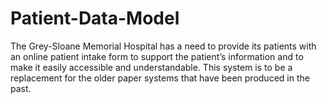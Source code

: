 # Patient-Data-Model
The Grey-Sloane Memorial Hospital has a need to provide its patients with an online patient intake form to support the patient’s information and to make it easily accessible and understandable. This system is to be a replacement for the older paper systems that have been produced in the past.


